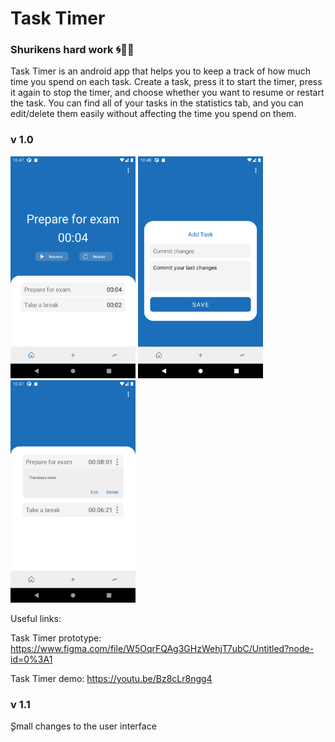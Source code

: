 # Task Timer
### Shurikens hard work 🌀💪🏼

Task Timer is an android app that helps you to keep a track of how much time you spend on each task.
Create a task, press it to start the timer, press it again to stop the timer, and choose whether you want to resume or restart the task.
You can find all of your tasks in the statistics tab, and you can edit/delete them easily without affecting the time you spend on them.

### v 1.0
<img src="Home.png" data-canonical-src="Home.png" width="200"/>
<img src="Add.png" data-canonical-src="Add.png" width="200"/>
<img src="stats.png" data-canonical-src="stats.png" width="200"/>

Useful links:

Task Timer prototype: https://www.figma.com/file/W5OqrFQAg3GHzWehjT7ubC/Untitled?node-id=0%3A1

Task Timer demo: https://youtu.be/Bz8cLr8ngg4

### v 1.1
ٍSmall changes to the user interface
